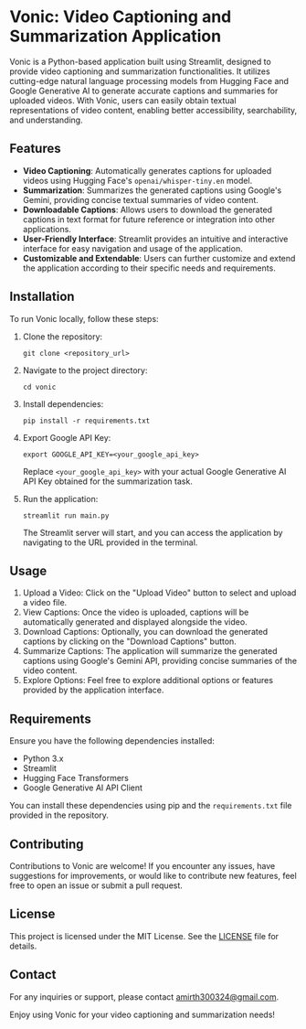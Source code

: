 # Vonic: Video Captioning and Summarization Application

Vonic is a Python-based application built using Streamlit, designed to provide video captioning and summarization functionalities. It utilizes cutting-edge natural language processing models from Hugging Face and Google Generative AI to generate accurate captions and summaries for uploaded videos. With Vonic, users can easily obtain textual representations of video content, enabling better accessibility, searchability, and understanding.

## Features

- **Video Captioning**: Automatically generates captions for uploaded videos using Hugging Face's `openai/whisper-tiny.en` model.
- **Summarization**: Summarizes the generated captions using Google's Gemini, providing concise textual summaries of video content.
- **Downloadable Captions**: Allows users to download the generated captions in text format for future reference or integration into other applications.
- **User-Friendly Interface**: Streamlit provides an intuitive and interactive interface for easy navigation and usage of the application.
- **Customizable and Extendable**: Users can further customize and extend the application according to their specific needs and requirements.

## Installation

To run Vonic locally, follow these steps:

1. Clone the repository:

   ```
   git clone <repository_url>
   ```

2. Navigate to the project directory:

   ```
   cd vonic
   ```

3. Install dependencies:

   ```
   pip install -r requirements.txt
   ```

4. Export Google API Key:

   ```
   export GOOGLE_API_KEY=<your_google_api_key>
   ```

   Replace `<your_google_api_key>` with your actual Google Generative AI API Key obtained for the summarization task.

5. Run the application:

   ```
   streamlit run main.py
   ```

   The Streamlit server will start, and you can access the application by navigating to the URL provided in the terminal.

## Usage

1. Upload a Video: Click on the "Upload Video" button to select and upload a video file.
2. View Captions: Once the video is uploaded, captions will be automatically generated and displayed alongside the video.
3. Download Captions: Optionally, you can download the generated captions by clicking on the "Download Captions" button.
4. Summarize Captions: The application will summarize the generated captions using Google's Gemini API, providing concise summaries of the video content.
5. Explore Options: Feel free to explore additional options or features provided by the application interface.

## Requirements

Ensure you have the following dependencies installed:

- Python 3.x
- Streamlit
- Hugging Face Transformers
- Google Generative AI API Client

You can install these dependencies using pip and the `requirements.txt` file provided in the repository.

## Contributing

Contributions to Vonic are welcome! If you encounter any issues, have suggestions for improvements, or would like to contribute new features, feel free to open an issue or submit a pull request.

## License

This project is licensed under the MIT License. See the [LICENSE](LICENSE) file for details.

## Contact

For any inquiries or support, please contact [amirth300324@gmail.com](mailto:amirth300324@gmail.com).

Enjoy using Vonic for your video captioning and summarization needs!
